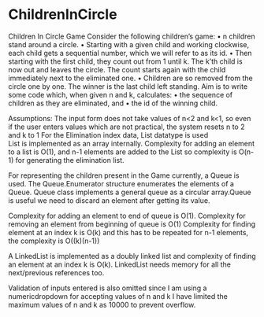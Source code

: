# ChildrenInCircle
Children In Circle Game
Consider the following children’s game: 
• n children stand around a circle. • Starting with a given child and working clockwise, each child gets a sequential number, which we will refer to as its id. 
• Then starting with the first child, they count out from 1 until k. The k’th child is now out and leaves the circle. The count starts again with the child immediately next to the eliminated one.
• Children are so removed from the circle one by one. The winner is the last child left standing.
Aim is to write some code which, when given n and k, calculates: 
• the sequence of children as they are eliminated, and • the id of the winning child.

Assumptions: 
The input form does not take values of n<2 and k<1, so even if the user enters values which are not practical, the system resets n to 2 and k to 1
For the Elimination index data, List datatype is used		
List<T> is implemented as an array internally. Complexity for adding an element to a list is O(1), and n-1 elements are added to the List
so complexity is O(n-1) for generating the elimination list.

For representing the children present in the Game currently, a Queue is used.
The Queue<T>.Enumerator structure enumerates the elements of a Queue<T>. Queue<T> class implements a general queue as
a circular array.Queue is useful we need to discard an element after getting its value.

Complexity for adding an element to end of queue is O(1).
Complexity for removing an element from beginning of queue is O(1)
Complexity for finding element at an index k is O(k) and this has to be repeated for n-1 elements, the complexity is O((k)(n-1))

A LinkedList is implemented as a doubly linked list and complexity of finding an element at an index k is O(k).
LinkedList needs memory for all the next/previous references too.

Validation of inputs entered is also omitted since I am using a numericdropdown for accepting values of n and k
I have limited the maximum values of n and k as 10000 to prevent overflow.
